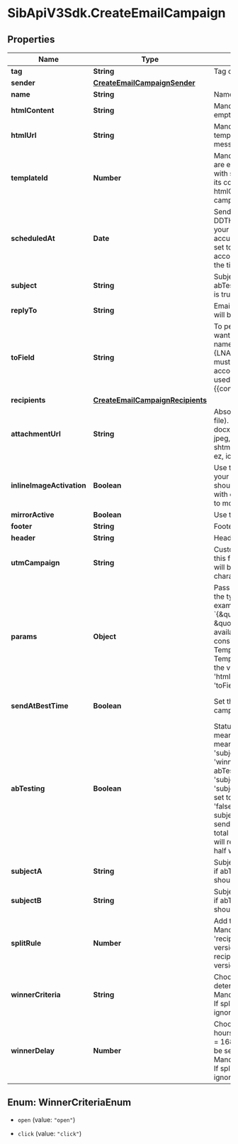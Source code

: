 # SibApiV3Sdk.CreateEmailCampaign

## Properties
Name | Type | Description | Notes
------------ | ------------- | ------------- | -------------
**tag** | **String** | Tag of the campaign | [optional] 
**sender** | [**CreateEmailCampaignSender**](CreateEmailCampaignSender.md) |  | 
**name** | **String** | Name of the campaign | 
**htmlContent** | **String** | Mandatory if htmlUrl and templateId are empty. Body of the message (HTML) | [optional] 
**htmlUrl** | **String** | Mandatory if htmlContent and templateId are empty. Url to the message (HTML) | [optional] 
**templateId** | **Number** | Mandatory if htmlContent and htmlUrl are empty. Id of the SMTP template with status &#39;active&#39;. Used to copy only its content fetched from htmlContent/htmlUrl to an email campaign for RSS feature. | [optional] 
**scheduledAt** | **Date** | Sending UTC date-time (YYYY-MM-DDTHH:mm:ss.SSSZ). Prefer to pass your timezone in date-time format for accurate result. If sendAtBestTime is set to true, your campaign will be sent according to the date passed (ignoring the time part). | [optional] 
**subject** | **String** | Subject of the campaign. Mandatory if abTesting is false. Ignored if abTesting is true. | [optional] 
**replyTo** | **String** | Email on which the campaign recipients will be able to reply to | [optional] 
**toField** | **String** | To personalize the «To» Field. If you want to include the first name and last name of your recipient, add &#x60;{FNAME} {LNAME}&#x60;. These contact attributes must already exist in your SendinBlue account. If input parameter &#39;params&#39; used please use &#x60;{{contact.FNAME}} {{contact.LNAME}}&#x60; for personalization | [optional] 
**recipients** | [**CreateEmailCampaignRecipients**](CreateEmailCampaignRecipients.md) |  | [optional] 
**attachmentUrl** | **String** | Absolute url of the attachment (no local file). Extension allowed: xlsx, xls, ods, docx, docm, doc, csv, pdf, txt, gif, jpg, jpeg, png, tif, tiff, rtf, bmp, cgm, css, shtml, html, htm, zip, xml, ppt, pptx, tar, ez, ics, mobi, msg, pub and eps | [optional] 
**inlineImageActivation** | **Boolean** | Use true to embedded the images in your email. Final size of the email should be less than 4MB. Campaigns with embedded images can not be sent to more than 5000 contacts | [optional] [default to false]
**mirrorActive** | **Boolean** | Use true to enable the mirror link | [optional] 
**footer** | **String** | Footer of the email campaign | [optional] 
**header** | **String** | Header of the email campaign | [optional] 
**utmCampaign** | **String** | Customize the utm_campaign value. If this field is empty, the campaign name will be used. Only alphanumeric characters and spaces are allowed | [optional] 
**params** | **Object** | Pass the set of attributes to customize the type classic campaign. For example, &#x60;{\&quot;FNAME\&quot;:\&quot;Joe\&quot;, \&quot;LNAME:\&quot;Doe\&quot;}&#x60;. Only available if &#39;type&#39; is &#39;classic&#39;. It&#39;s considered only if campaign is in New Template Language format. The New Template Language is dependent on the values of &#39;subject&#39;, &#39;htmlContent/htmlUrl&#39;, &#39;sender.name&#39; &amp; &#39;toField&#39; | [optional] 
**sendAtBestTime** | **Boolean** | Set this to true if you want to send your campaign at best time. | [optional] [default to false]
**abTesting** | **Boolean** | Status of A/B Test. abTesting &#x3D; false means it is disabled, &amp; abTesting &#x3D; true means it is enabled. &#39;subjectA&#39;, &#39;subjectB&#39;, &#39;splitRule&#39;, &#39;winnerCriteria&#39; &amp; &#39;winnerDelay&#39; will be considered when abTesting is set to true. &#39;subjectA&#39; &amp; &#39;subjectB&#39; are mandatory together &amp; &#39;subject&#39; if passed is ignored. Can be set to true only if &#39;sendAtBestTime&#39; is &#39;false&#39;. You will be able to set up two subject lines for your campaign and send them to a random sample of your total recipients. Half of the test group will receive version A, and the other half will receive version B | [optional] [default to false]
**subjectA** | **String** | Subject A of the campaign. Mandatory if abTesting &#x3D; true. subjectA &amp; subjectB should have unique value | [optional] 
**subjectB** | **String** | Subject B of the campaign. Mandatory if abTesting &#x3D; true. subjectA &amp; subjectB should have unique value | [optional] 
**splitRule** | **Number** | Add the size of your test groups. Mandatory if abTesting &#x3D; true &amp; &#39;recipients&#39; is passed. We&#39;ll send version A and B to a random sample of recipients, and then the winning version to everyone else | [optional] 
**winnerCriteria** | **String** | Choose the metrics that will determinate the winning version. Mandatory if &#39;splitRule&#39; &gt;&#x3D; 1 and &lt; 50. If splitRule &#x3D; 50, &#39;winnerCriteria&#39; is ignored if passed | [optional] 
**winnerDelay** | **Number** | Choose the duration of the test in hours. Maximum is 7 days, pass 24*7 &#x3D; 168 hours. The winning version will be sent at the end of the test. Mandatory if &#39;splitRule&#39; &gt;&#x3D; 1 and &lt; 50. If splitRule &#x3D; 50, &#39;winnerDelay&#39; is ignored if passed | [optional] 


<a name="WinnerCriteriaEnum"></a>
## Enum: WinnerCriteriaEnum


* `open` (value: `"open"`)

* `click` (value: `"click"`)





